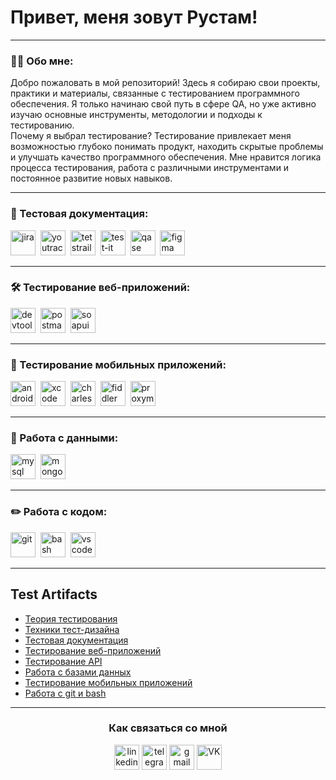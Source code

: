 # Привет, меня зовут Рустам!

---

### 👨‍💻 Обо мне:

Добро пожаловать в мой репозиторий! Здесь я собираю свои проекты, практики и материалы, связанные с тестированием программного обеспечения. Я только начинаю свой путь в сфере QA, но уже активно изучаю основные инструменты, методологии и подходы к тестированию.  
Почему я выбрал тестирование?
Тестирование привлекает меня возможностью глубоко понимать продукт, находить скрытые проблемы и улучшать качество программного обеспечения. Мне нравится логика процесса тестирования, работа с различными инструментами и постоянное развитие новых навыков.

---

### 📁 Тестовая документация: 

<div>
  <img src="https://cdn.jsdelivr.net/gh/devicons/devicon/icons/jira/jira-original.svg" title="jira" alt="jira" width="40" height="40"/>&nbsp
  <img src="https://upload.wikimedia.org/wikipedia/commons/thumb/8/8d/YouTrack_Icon.svg/1024px-YouTrack_Icon.svg.png?20200803082248" title="youtrack" alt="youtrack" width="40" height="40"/>&nbsp
  <img src="https://codahosted.io/packs/21236/unversioned/assets/LOGO/ba1091c59bab89cd2fd0f289622731fe16113d7b00905abe64759c313a4b73b76c1b0426076ed76cb74752234c734131df46992d5b8b48fc13e264240e4f7119f736cfeb64df36ded54b5cbf6198b9cadedf18dd0cac5c7dbcd16e6336c29363cd1292ba" title="testrail" alt="tetstrail" width="40" height="40"/>&nbsp
  <img src="https://docs.testit.software/images/testit_logo_icon_blue.png" title="test-it" alt="test-it" width="40" height="40"/>&nbsp
  <img src="https://luna1.co/eb0187.png" title="qase" alt="qase" width="40" height="40"/>&nbsp
  <img src="https://cdn.jsdelivr.net/gh/devicons/devicon/icons/figma/figma-original.svg" title="figma" alt="figma" width="40" height="40"/>&nbsp
</div>

---

### 🛠 Тестирование веб-приложений:

<div>
  <img src="https://d33wubrfki0l68.cloudfront.net/38b5c953a4667366685d55db55d057c86db1fc54/a0fdc/static/acae6b24d940347661ca901ea07f47c1/chrome-dev-logo-icon.png" title="devtools" alt="devtools" width="40" height="40"/>&nbsp
  <img src="https://uxwing.com/wp-content/themes/uxwing/download/brands-and-social-media/postman-icon.png" title="postman" alt="postman" width="40" height="40"/>&nbsp
  <img src="https://static0.smartbear.co/smartbearbrand/media/images/home/soapui-icon.svg" title="soapui" alt="soapui" width="40" height="40"/>&nbsp
</div>

---

### 📱 Тестирование мобильных приложений:

<div>
  <img src="https://cdn.jsdelivr.net/gh/devicons/devicon/icons/androidstudio/androidstudio-original.svg" title="android-studio" alt="android-studio" width="40" height="40"/>&nbsp
  <img src="https://cdn.jsdelivr.net/gh/devicons/devicon/icons/xcode/xcode-original.svg" title="xcode" alt="xcode" width="40" height="40"/>&nbsp
  <img src="https://user-images.githubusercontent.com/15472/41327135-e4bf090c-6eca-11e8-9b76-032e8e2b0707.png" title="charles-proxy" alt="charles-proxy" width="40" height="40"/>&nbsp
  <img src="https://www.megaleechers.com/storage/Fiddler-Everywhere-Icon.png" title="fiddler" alt="fiddler" width="40" height="40"/>&nbsp
  <img src="https://s3.amazonaws.com/s3.roaringapps.com/assets/icons/1605177784429-Proxyman.png" title="proxyman" alt="proxyman" width="40" height="40"/>&nbsp
</div>


---

### 💾 Работа с данными:

<div>
  <img src="https://cdn.jsdelivr.net/gh/devicons/devicon/icons/mysql/mysql-original.svg" title="mysql" alt="mysql" width="40" height="40"/>&nbsp
  <img src="https://cdn.jsdelivr.net/gh/devicons/devicon/icons/mongodb/mongodb-original.svg" title="mongodb" alt="mongodb" width="40" height="40"/>&nbsp
</div>

---

### ✏️ Работа с кодом:

<div>
  <img src="https://cdn.jsdelivr.net/gh/devicons/devicon/icons/git/git-original.svg" title="git" alt="git" width="40" height="40"/>&nbsp
  <img src="https://upload.wikimedia.org/wikipedia/commons/thumb/4/4b/Bash_Logo_Colored.svg/1024px-Bash_Logo_Colored.svg.png?20180723054350" title="bash" alt="bash" width="40" height="40"/>&nbsp
  <img src="https://cdn.jsdelivr.net/gh/devicons/devicon/icons/vscode/vscode-original.svg" title="vscode" alt="vscode" width="40" height="40"/>&nbsp
  
</div>

---

</p>
<h2>Test Artifacts </h2>
<p> 
 <ul>
  <li>  <a href="https://github.com/Sayrus444/Theory">Теория тестирования</a>  </li>
<li>  <a href="https://github.com/Sayrus444/Design">Техники тест-дизайна</a>  </li>
<li>  <a href="https://github.com/Sayrus444/Docs"> Тестовая документация </a>   </li>
<li> <a href="https://github.com/Sayrus444/Web">Тестирование веб-приложений</a>   </li>
<li>  <a href="https://github.com/Sayrus444/API">Тестирование API</a>  </li>
<li>  <a href="https://github.com/Sayrus444/Database"> Работа с базами данных</a>   </li>
<li> <a href="https://github.com/Sayrus444/Mobile">Тестирование мобильных приложений</a>  </li>
<li> <a href="https://github.com/Sayrus444/git_bash"> Работа с git и bash </a>  </li>
</ul>

---

</p>
<h3 align="center"> Как связаться со мной </h3>
<p align="center">
<a href= "mailto:say.rus44@mail.ru"><img src="https://play-lh.googleusercontent.com/yVc-bdEeogx-PWeUXenc8Ugfm-t-hsIsFZ-IbzM-JB4il9qL-bkR4LsiasTuDM2Bag" width="40" height="40" alt="linkedin"/></a>
<a href= "https://t.me/SayRus44"><img src="https://img.icons8.com/?size=512&id=63306&format=png" width="40" height="40" alt="telegram"/></a>
<a href= "mailto:say.rus4444@gmail.com"><img src="https://img.icons8.com/?size=512&id=P7UIlhbpWzZm&format=png" width="40" height="40" alt="gmail"/></a>
<a href="https://vk.com/id49562802" target="_blank"><img src="https://cdn-icons-png.flaticon.com/512/5968/5968835.png" width="40" height="40" alt="VK" /></a>
</p>

<!-- ### 💻 Пройденные курсы:

| Курсы                                                           | Дата              |
| ----------------------------------------------------------------| :---------------: |
| https://rusau.net/ "Пакет Junior"                            | 11/2024 - 02/2025 |

--- -->

<!-- ![Visitor Badge](https://visitor-badge.laobi.icu/badge?page_id=testrusau) -->


<!--
**Sayrus444/Sayrus444** is a ✨ _special_ ✨ repository because its `README.md` (this file) appears on your GitHub profile.

Here are some ideas to get you started:

- 🔭 I’m currently working on ...
- 🌱 I’m currently learning ...
- 👯 I’m looking to collaborate on ...
- 🤔 I’m looking for help with ...
- 💬 Ask me about ...
- 📫 How to reach me: ...
- 😄 Pronouns: ...
- ⚡ Fun fact: ...
-->
